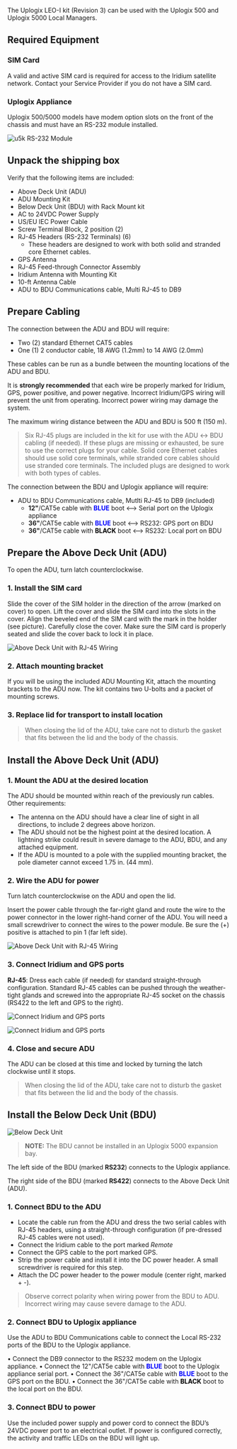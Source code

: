 
<!-- 5.5 -->

The Uplogix LEO-I kit (Revision 3) can be used with the Uplogix 500 and Uplogix 5000 Local Managers.

## Required Equipment

### SIM Card

A valid and active SIM card is required for access to the Iridium satellite network. Contact your Service Provider if you do not have a SIM card.

### Uplogix Appliance
 
Uplogix 500/5000 models have modem option slots on the front of the chassis and must have an RS-232 module installed.

![u5k RS-232 Module](http://uplogix.com/support/docs/img/hawk/image005.png)
 
## Unpack the shipping box

Verify that the following items are included:

* Above Deck Unit (ADU)
* ADU Mounting Kit
* Below Deck Unit (BDU) with Rack Mount kit
* AC to 24VDC Power Supply
* US/EU IEC Power Cable
* Screw Terminal Block, 2 position (2)
* RJ-45 Headers (RS-232 Terminals) (6)
	* These headers are designed to work with both solid and stranded core Ethernet cables.
* GPS Antenna
* RJ-45 Feed-through Connector Assembly
* Iridium Antenna with Mounting Kit
* 10-ft Antenna Cable
* ADU to BDU Communications cable, Multi RJ-45 to DB9



## Prepare Cabling

The connection between the ADU and BDU will require:

* Two (2) standard Ethernet CAT5 cables
* One (1) 2 conductor cable, 18 AWG (1.2mm) to 14 AWG (2.0mm)

These cables can be run as a bundle between the mounting locations of the ADU and BDU.

It is **strongly recommended** that each wire be properly marked for Iridium, GPS, power positive, and power negative. Incorrect Iridium/GPS wiring will prevent the unit from operating. Incorrect power wiring may damage the system.

The maximum wiring distance between the ADU and BDU is 500 ft (150 m).

> Six RJ-45 plugs are included in the kit for use with the ADU ↔ BDU cabling (if needed). If these plugs are missing or exhausted, be sure to use the correct plugs for your cable. Solid core Ethernet cables should use solid core terminals, while stranded core cables should use stranded core terminals. The included plugs are designed to work with both types of cables.

The connection between the BDU and Uplogix appliance will require:

* ADU to BDU Communications cable, Mutlti RJ-45 to DB9 (included)
	* **12"**/CAT5e cable with <span style="color:blue">**BLUE**</span> boot <--> Serial port on the Uplogix appliance
	* **36"**/CAT5e cable with <span style="color:blue">**BLUE**</span> boot <--> RS232: GPS port on BDU
	* **36"**/CAT5e cable with <span style="color:black">**BLACK**</span> boot <--> RS232: Local port on BDU 

## Prepare the Above Deck Unit (ADU)

To open the ADU, turn latch counterclockwise.

### 1. Install the SIM card

Slide the cover of the SIM holder in the direction of the arrow (marked on cover) to open. Lift the cover and slide the SIM card into the slots in the cover. Align the beveled end of the SIM card with the mark in the holder (see picture). Carefully close the cover. Make sure the SIM card is properly seated and slide the cover back to lock it in place.

![Above Deck Unit with RJ-45 Wiring](http://uplogix.com/support/docs/img/hawk/Sim-Card-View.jpg)

### 2. Attach mounting bracket

If you will be using the included ADU Mounting Kit, attach the mounting brackets to the ADU now. The kit contains two U-bolts and a packet of mounting screws. 



### 3. Replace lid for transport to install location

> When closing the lid of the ADU, take care not to disturb the gasket that fits between the lid and the body of the chassis.

## Install the Above Deck Unit (ADU)

### 1. Mount the ADU at the desired location

The ADU should be mounted within reach of the previously run cables. Other requirements:

* The antenna on the ADU should have a clear line of sight in all directions, to include 2 degrees above horizon. 
* The ADU should not be the highest point at the desired location. A lightning strike could result in severe damage to the ADU, BDU, and any attached equipment.
* If the ADU is mounted to a pole with the supplied mounting bracket, the pole diameter cannot exceed 1.75 in. (44 mm).
 
### 2. Wire the ADU for power

Turn latch counterclockwise on the ADU and open the lid.

Insert the power cable through the far-right gland and route the wire to the power connector in the lower right-hand corner of the ADU. You will need a small screwdriver to connect the wires to the power module. Be sure the (+) positive is attached to pin 1 (far left side).

![Above Deck Unit with RJ-45 Wiring](http://uplogix.com/support/docs/img/hawk/ADU-Power-Wire.jpg)


### 3. Connect Iridium and GPS ports

**RJ-45**: Dress each cable (if needed) for standard straight-through configuration. Standard RJ-45 cables can be pushed through the weather-tight glands and screwed into the appropriate RJ-45 socket on the chassis (RS422 to the left and GPS to the right).

![Connect Iridium and GPS ports](http://uplogix.com/support/docs/img/hawk/RJ-45-Cable-Dressed.jpg)

![Connect Iridium and GPS ports](http://uplogix.com/support/docs/img/hawk/RS422-GPS-Connection.jpg)


### 4. Close and secure ADU

The ADU can be closed at this time and locked by turning the latch clockwise until it stops.

> When closing the lid of the ADU, take care not to disturb the gasket that fits between the lid and the body of the chassis.

## Install the Below Deck Unit (BDU)

![Below Deck Unit](http://uplogix.com/support/docs/img/hawk/image006.png)

> **NOTE:** The BDU cannot be installed in an Uplogix 5000 expansion bay.

The left side of the BDU (marked **RS232**) connects to the Uplogix appliance.

The right side of the BDU (marked **RS422**) connects to the Above Deck Unit (ADU).

### 1. Connect BDU to the ADU

* Locate the cable run from the ADU and dress the two serial cables with RJ-45 headers, using a straight-through configuration (if pre-dressed RJ-45 cables were not used).
* Connect the Iridium cable to the port marked *Remote* 
* Connect the GPS cable to the port marked GPS.
* Strip the power cable and install it into the DC power header. A small screwdriver is required for this step.
* Attach the DC power header to the power module (center right, marked + -).

> Observe correct polarity when wiring power from the BDU to ADU. Incorrect wiring may cause severe damage to the ADU.

### 2. Connect BDU to Uplogix appliance

Use the ADU to BDU Communications cable to connect the Local RS-232 ports of the BDU to the Uplogix appliance.
 
• Connect the DB9 connector to the RS232 modem on the Uplogix appliance.
• Connect the 12"/CAT5e cable with <span style="color:blue">**BLUE**</span> boot to the Uplogix appliance serial port.
• Connect the 36"/CAT5e cable with <span style="color:blue">**BLUE**</span> boot to the GPS port on the BDU.
• Connect the 36"/CAT5e cable with <span style="color:black">**BLACK**</span> boot to the local port on the BDU.

### 3. Connect BDU to power

Use the included power supply and power cord to connect the BDU’s 24VDC power port to an electrical outlet. If power is configured correctly, the activity and traffic LEDs on the BDU will light up.

<!-- 5.5 -->